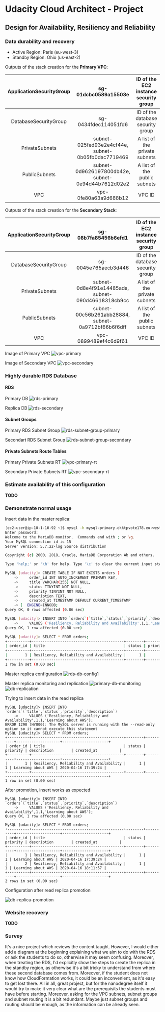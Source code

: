# Udacity Cloud Architect - Project

## Design for Availability, Resiliency and Reliability

### Data durability and recovery

* Active Region: Paris (eu-west-3)
* Standby Region: Ohio (us-east-2)

Outputs of the stack creation for the **Primary VPC**:

**ApplicationSecurityGroup**|**sg-01dcbc0589a15503e**|**ID of the EC2 instance security group**
:-----:|:-----:|:-----:
DatabaseSecurityGroup|sg-0434fdec114051fd6|ID of the database security group
PrivateSubnets|subnet-025fed93e2e4cf44e, subnet-0b05fb0dac7719469|A list of the private subnets
PublicSubnets|subnet-0d9626197800db42e, subnet-0e94d44b7612d02e2|A list of the public subnets
VPC|vpc-0fe80a63a9d688b12|VPC ID

Outputs of the stack creation for the **Secondary Stack**:

**ApplicationSecurityGroup**|**sg-08b7fa85456b6efd1**|**ID of the EC2 instance security group**
:-----:|:-----:|:-----:
DatabaseSecurityGroup|sg-0045e765aecb3d446|ID of the database security group
PrivateSubnets|subnet-0d8e4f91e14485ada, subnet-090d46618318cb9cc|A list of the private subnets
PublicSubnets|subnet-00c56b261abb28884, subnet-0a9712bf66b6f6dff|A list of the public subnets
VPC|vpc-0899489ef4c6d9f61|VPC ID

Image of Primary VPC
![vpc-primary](screenshots/primary_Vpc.png "Primary VPC")

Image of Secondary VPC
![vpc-secondary](screenshots/secondary_Vpc.png "Secondary VPC")

### Highly durable RDS Database

#### RDS

Primary DB
![rds-primary](screenshots/primaryDB_config.png "Primary RDS")

Replica DB
![rds-secondary](screenshots/secondaryDB_config.png "Secondary RDS")

#### Subnet Groups

Primary RDS Subnet Group
![rds-subnet-group-primary](screenshots/primaryDB_subnetgroup.png "Primary RDS Subnet Group")

Secondart RDS Subnet Group
![rds-subnet-group-secondary](screenshots/secondaryDB_subnetgroup.png "Secondary RDS Subnet Group")

#### Private Subnets Route Tables

Primary Private Subnets RT
![vpc-primary-rt](screenshots/primary_subnet_routing.png "Primary Private Subnets RT")

Secondary Private Subnets RT
![vpc-secondary-rt](screenshots/secondary_subnet_routing.png "Secondary Private Subnets RT")

### Estimate availability of this configuration

**TODO**

### Demonstrate normal usage

Insert data in the master replica:

```bash
[ec2-user@ip-10-1-10-92 ~]$ mysql -h mysql-primary.ckktpvote178.eu-west-3.rds.amazonaws.com -D udacity -u admin -p
Enter password:
Welcome to the MariaDB monitor.  Commands end with ; or \g.
Your MySQL connection id is 15
Server version: 5.7.22-log Source distribution

Copyright (c) 2000, 2018, Oracle, MariaDB Corporation Ab and others.

Type 'help;' or '\h' for help. Type '\c' to clear the current input statement.

MySQL [udacity]> CREATE TABLE IF NOT EXISTS orders (
    ->     order_id INT AUTO_INCREMENT PRIMARY KEY,
    ->     title VARCHAR(255) NOT NULL,
    ->     status TINYINT NOT NULL,
    ->     priority TINYINT NOT NULL,
    ->     description TEXT,
    ->     created_at TIMESTAMP DEFAULT CURRENT_TIMESTAMP
    -> )  ENGINE=INNODB;
Query OK, 0 rows affected (0.06 sec)

MySQL [udacity]> INSERT INTO `orders`(`title`,`status`,`priority`,`description`)
    ->     VALUES ('Resiliency, Reliability and Availability',1,1,'Learning about AWS');
Query OK, 1 row affected (0.00 sec)

MySQL [udacity]> SELECT * FROM orders;
+----------+------------------------------------------+--------+----------+--------------------+---------------------+
| order_id | title                                    | status | priority | description        | created_at          |
+----------+------------------------------------------+--------+----------+--------------------+---------------------+
|        1 | Resiliency, Reliability and Availability |      1 |        1 | Learning about AWS | 2020-04-16 17:39:24 |
+----------+------------------------------------------+--------+----------+--------------------+---------------------+
1 row in set (0.00 sec)
```

Master replica configuration
![rds-db-config1](screenshots/rds-db-config1.png "RDS config")

Master replica monitoring and replication
![primary-db-monitoring](screenshots/monitoring_connections.png "Primary DB monitoring")
![db-replication](screenshots/monitoring_replication.png "DB Replication")

Trying to insert data in the read replica
```
MySQL [udacity]> INSERT INTO `orders`(`title`,`status`,`priority`,`description`)
    ->     VALUES ('Resiliency, Reliability and Availability',1,1,'Learning about AWS');
ERROR 1290 (HY000): The MySQL server is running with the --read-only option so it cannot execute this statement
MySQL [udacity]> SELECT * FROM orders;
+----------+------------------------------------------+--------+----------+--------------------+---------------------+
| order_id | title                                    | status | priority | description        | created_at          |
+----------+------------------------------------------+--------+----------+--------------------+---------------------+
|        1 | Resiliency, Reliability and Availability |      1 |        1 | Learning about AWS | 2020-04-16 17:39:24 |
+----------+------------------------------------------+--------+----------+--------------------+---------------------+
1 row in set (0.00 sec)
```

After promotion, insert works as expected

```
MySQL [udacity]> INSERT INTO `orders`(`title`,`status`,`priority`,`description`)
    ->     VALUES ('Resiliency, Reliability and Availability',1,1,'Learning about AWS');
Query OK, 1 row affected (0.00 sec)

MySQL [udacity]> SELECT * FROM orders;
+----------+------------------------------------------+--------+----------+--------------------+---------------------+
| order_id | title                                    | status | priority | description        | created_at          |
+----------+------------------------------------------+--------+----------+--------------------+---------------------+
|        1 | Resiliency, Reliability and Availability |      1 |        1 | Learning about AWS | 2020-04-16 17:39:24 |
|        2 | Resiliency, Reliability and Availability |      1 |        1 | Learning about AWS | 2020-04-16 18:11:57 |
+----------+------------------------------------------+--------+----------+--------------------+---------------------+
2 rows in set (0.00 sec)
```

Configuration after read replica promotion

![db-replica-promotion](screenshots/db-replica-promotion.png "DB Replica Promotion")

### Website recovery

**TODO**

### Survey

It's a nice project which reviews the content taught. However, I would either add a diagram at the beginning explaining what we aim to do with the RDS or ask the students to do so, otherwise it may seem confusing. Moreover, when treating the RDS, I'd explicitly show the steps to create the replica in the standby region, as otherwise it's a bit tricky to understand from where these second database comes from.
Moreover, if the student does not know how CloudFormation works, it could be an inconvenient, as it's easy to get lost there. All in all, great project, but for the nanodegree itself it would try to make it very clear what are the prerequisits the students must have before starting. Moreover, asking for the VPC subnets, subnet groups and subnet routing it is a bit redundant. Maybe just subnet groups and routing should be enough, as the information can be already seen.